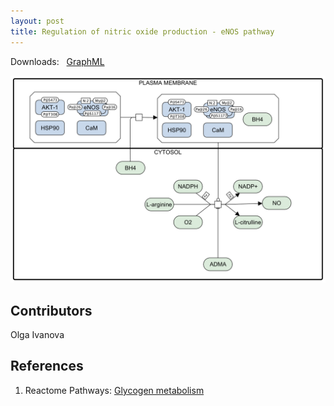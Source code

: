 ```yaml
---
layout: post
title: Regulation of nitric oxide production - eNOS pathway
---
```


Downloads: &nbsp; 
[GraphML](../downloads/F008-enos.graphml) &nbsp;
<p align="middle"><a href="/enos/"><img id="image" src="/downloads/F008-enos.png" width="600"/></a></p>

## Contributors 

Olga Ivanova  

## References

1. Reactome Pathways: [Glycogen metabolism](https://reactome.org/PathwayBrowser/#/R-HSA-202131&SEL=R-HSA-203765&PATH=R-HSA-1430728)

